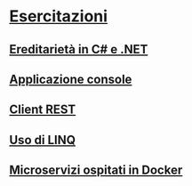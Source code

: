 # [Esercitazioni](index.md)
<!--## [🔧 Using C# Interactive to explore and experiment](exploring-with-csharp-interactive.md)-->
<!--## [🔧 Creating portable libraries](creating-portable-libraries.md)-->
<!--## [🔧 Asynchronous UI programming](asynchronous-ui-programming.md)-->
<!--## [🔧 Asynchronous server programming](asynchronous-server-programming.md)-->
<!--## [🔧 Concurrent programming](concurrent-programming.md)-->
## [Ereditarietà in C# e .NET](inheritance.md)
## [Applicazione console](console-teleprompter.md)
## [Client REST](console-webapiclient.md)
## [Uso di LINQ](working-with-linq.md)
## [Microservizi ospitati in Docker](microservices.md)
   